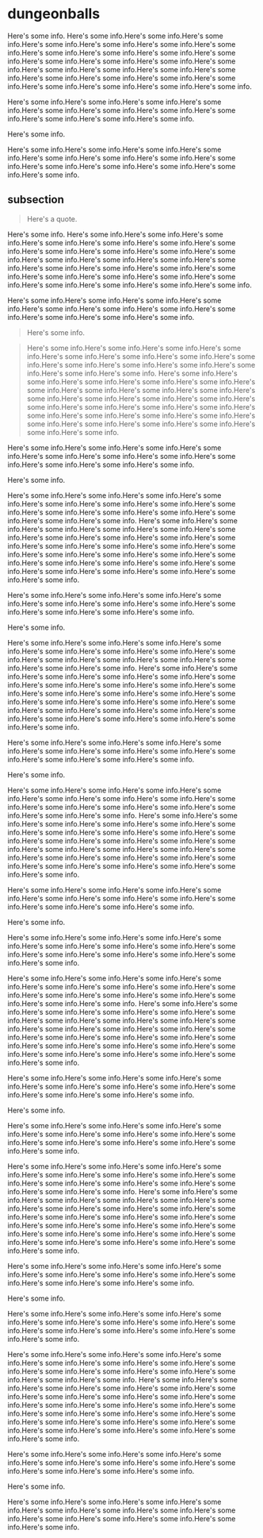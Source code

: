 # dungeonballs

Here's some info. Here's some info.Here's some info.Here's some info.Here's some info.Here's some info.Here's some info.Here's some info.Here's some info.Here's some info.Here's some info.Here's some info.Here's some info.Here's some info.Here's some info.Here's some info.Here's some info.Here's some info.Here's some info.Here's some info.Here's some info.Here's some info.Here's some info.Here's some info.Here's some info.Here's some info.Here's some info.Here's some info.

Here's some info.Here's some info.Here's some info.Here's some info.Here's some info.Here's some info.Here's some info.Here's some info.Here's some info.Here's some info.Here's some info.

Here's some info.

Here's some info.Here's some info.Here's some info.Here's some info.Here's some info.Here's some info.Here's some info.Here's some info.Here's some info.Here's some info.Here's some info.Here's some info.Here's some info.

## subsection

> Here's a quote.

Here's some info. Here's some info.Here's some info.Here's some info.Here's some info.Here's some info.Here's some info.Here's some info.Here's some info.Here's some info.Here's some info.Here's some info.Here's some info.Here's some info.Here's some info.Here's some info.Here's some info.Here's some info.Here's some info.Here's some info.Here's some info.Here's some info.Here's some info.Here's some info.Here's some info.Here's some info.Here's some info.Here's some info.

Here's some info.Here's some info.Here's some info.Here's some info.Here's some info.Here's some info.Here's some info.Here's some info.Here's some info.Here's some info.Here's some info.

> Here's some info.

> Here's some info.Here's some info.Here's some info.Here's some info.Here's some info.Here's some info.Here's some info.Here's some info.Here's some info.Here's some info.Here's some info.Here's some info.Here's some info.Here's some info. Here's some info.Here's some info.Here's some info.Here's some info.Here's some info.Here's some info.Here's some info.Here's some info.Here's some info.Here's some info.Here's some info.Here's some info.Here's some info.Here's some info.Here's some info.Here's some info.Here's some info.Here's some info.Here's some info.Here's some info.Here's some info.Here's some info.Here's some info.Here's some info.Here's some info.Here's some info.Here's some info.

Here's some info.Here's some info.Here's some info.Here's some info.Here's some info.Here's some info.Here's some info.Here's some info.Here's some info.Here's some info.Here's some info.

Here's some info.

Here's some info.Here's some info.Here's some info.Here's some info.Here's some info.Here's some info.Here's some info.Here's some info.Here's some info.Here's some info.Here's some info.Here's some info.Here's some info.Here's some info. Here's some info.Here's some info.Here's some info.Here's some info.Here's some info.Here's some info.Here's some info.Here's some info.Here's some info.Here's some info.Here's some info.Here's some info.Here's some info.Here's some info.Here's some info.Here's some info.Here's some info.Here's some info.Here's some info.Here's some info.Here's some info.Here's some info.Here's some info.Here's some info.Here's some info.Here's some info.Here's some info.

Here's some info.Here's some info.Here's some info.Here's some info.Here's some info.Here's some info.Here's some info.Here's some info.Here's some info.Here's some info.Here's some info.

Here's some info.

Here's some info.Here's some info.Here's some info.Here's some info.Here's some info.Here's some info.Here's some info.Here's some info.Here's some info.Here's some info.Here's some info.Here's some info.Here's some info.Here's some info. Here's some info.Here's some info.Here's some info.Here's some info.Here's some info.Here's some info.Here's some info.Here's some info.Here's some info.Here's some info.Here's some info.Here's some info.Here's some info.Here's some info.Here's some info.Here's some info.Here's some info.Here's some info.Here's some info.Here's some info.Here's some info.Here's some info.Here's some info.Here's some info.Here's some info.Here's some info.Here's some info.

Here's some info.Here's some info.Here's some info.Here's some info.Here's some info.Here's some info.Here's some info.Here's some info.Here's some info.Here's some info.Here's some info.

Here's some info.

Here's some info.Here's some info.Here's some info.Here's some info.Here's some info.Here's some info.Here's some info.Here's some info.Here's some info.Here's some info.Here's some info.Here's some info.Here's some info.Here's some info. Here's some info.Here's some info.Here's some info.Here's some info.Here's some info.Here's some info.Here's some info.Here's some info.Here's some info.Here's some info.Here's some info.Here's some info.Here's some info.Here's some info.Here's some info.Here's some info.Here's some info.Here's some info.Here's some info.Here's some info.Here's some info.Here's some info.Here's some info.Here's some info.Here's some info.Here's some info.Here's some info.

Here's some info.Here's some info.Here's some info.Here's some info.Here's some info.Here's some info.Here's some info.Here's some info.Here's some info.Here's some info.Here's some info.

Here's some info.

Here's some info.Here's some info.Here's some info.Here's some info.Here's some info.Here's some info.Here's some info.Here's some info.Here's some info.Here's some info.Here's some info.Here's some info.Here's some info.

Here's some info.Here's some info.Here's some info.Here's some info.Here's some info.Here's some info.Here's some info.Here's some info.Here's some info.Here's some info.Here's some info.Here's some info.Here's some info.Here's some info. Here's some info.Here's some info.Here's some info.Here's some info.Here's some info.Here's some info.Here's some info.Here's some info.Here's some info.Here's some info.Here's some info.Here's some info.Here's some info.Here's some info.Here's some info.Here's some info.Here's some info.Here's some info.Here's some info.Here's some info.Here's some info.Here's some info.Here's some info.Here's some info.Here's some info.Here's some info.Here's some info.

Here's some info.Here's some info.Here's some info.Here's some info.Here's some info.Here's some info.Here's some info.Here's some info.Here's some info.Here's some info.Here's some info.

Here's some info.

Here's some info.Here's some info.Here's some info.Here's some info.Here's some info.Here's some info.Here's some info.Here's some info.Here's some info.Here's some info.Here's some info.Here's some info.Here's some info.


Here's some info.Here's some info.Here's some info.Here's some info.Here's some info.Here's some info.Here's some info.Here's some info.Here's some info.Here's some info.Here's some info.Here's some info.Here's some info.Here's some info. Here's some info.Here's some info.Here's some info.Here's some info.Here's some info.Here's some info.Here's some info.Here's some info.Here's some info.Here's some info.Here's some info.Here's some info.Here's some info.Here's some info.Here's some info.Here's some info.Here's some info.Here's some info.Here's some info.Here's some info.Here's some info.Here's some info.Here's some info.Here's some info.Here's some info.Here's some info.Here's some info.

Here's some info.Here's some info.Here's some info.Here's some info.Here's some info.Here's some info.Here's some info.Here's some info.Here's some info.Here's some info.Here's some info.

Here's some info.

Here's some info.Here's some info.Here's some info.Here's some info.Here's some info.Here's some info.Here's some info.Here's some info.Here's some info.Here's some info.Here's some info.Here's some info.Here's some info.

Here's some info.Here's some info.Here's some info.Here's some info.Here's some info.Here's some info.Here's some info.Here's some info.Here's some info.Here's some info.Here's some info.Here's some info.Here's some info.Here's some info. Here's some info.Here's some info.Here's some info.Here's some info.Here's some info.Here's some info.Here's some info.Here's some info.Here's some info.Here's some info.Here's some info.Here's some info.Here's some info.Here's some info.Here's some info.Here's some info.Here's some info.Here's some info.Here's some info.Here's some info.Here's some info.Here's some info.Here's some info.Here's some info.Here's some info.Here's some info.Here's some info.

Here's some info.Here's some info.Here's some info.Here's some info.Here's some info.Here's some info.Here's some info.Here's some info.Here's some info.Here's some info.Here's some info.

Here's some info.

Here's some info.Here's some info.Here's some info.Here's some info.Here's some info.Here's some info.Here's some info.Here's some info.Here's some info.Here's some info.Here's some info.Here's some info.Here's some info.